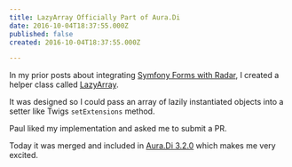 ```yaml
---
title: LazyArray Officially Part of Aura.Di
date: 2016-10-04T18:37:55.000Z
published: false
created: 2016-10-04T18:37:55.000Z

---
```


In my prior posts about integrating [Symfony Forms with Radar](/essays/symfony-forms-radar/), I created a helper class called [LazyArray](https://github.com/futureproofphp/symfony-forms-radar/blob/1.x/src/LazyArray.php).

It was designed so I could pass an array of lazily instantiated objects into a setter like Twigs `setExtensions` method.

Paul liked my implementation and asked me to submit a PR.

Today it was merged and included in [Aura.Di 3.2.0](https://github.com/auraphp/Aura.Di/releases/tag/3.2.0) which makes me very excited.

